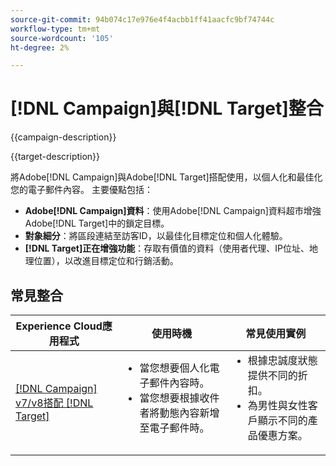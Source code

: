 ```yaml
---
source-git-commit: 94b074c17e976e4f4acbb1ff41aacfc9bf74744c
workflow-type: tm+mt
source-wordcount: '105'
ht-degree: 2%

---
```



# [!DNL Campaign]與[!DNL Target]整合

{{campaign-description}}

{{target-description}}

將Adobe[!DNL Campaign]與Adobe[!DNL Target]搭配使用，以個人化和最佳化您的電子郵件內容。 主要優點包括：

+ **Adobe[!DNL Campaign]資料**：使用Adobe[!DNL Campaign]資料超市增強Adobe[!DNL Target]中的鎖定目標。
+ **對象細分**：將區段連結至訪客ID，以最佳化目標定位和個人化體驗。
+ **[!DNL Target]正在增強功能**：存取有價值的資料（使用者代理、IP位址、地理位置），以改進目標定位和行銷活動。

## 常見整合

<table>
    <thead>
        <tr>
            <th>Experience Cloud應用程式</th>
            <th>使用時機</th>
            <th>常見使用實例</th>
        </tr>
    </thead>
    <tbody>
        <tr>
            <td><a href="https://experienceleague.adobe.com/docs/campaign-classic-learn/tutorials/integrating/target-integration.html" target="_blank" rel="noreferrer">[!DNL Campaign] v7/v8搭配 [!DNL Target]</a></td>
            <td>
                <ul style="margin-top: 0;">
                    <li>當您想要個人化電子郵件內容時。</li>
                    <li>當您想要根據收件者將動態內容新增至電子郵件時。</li>
                </ul>
            </td>
            <td>
              <ul style="margin-top: 0;">
                <li>根據忠誠度狀態提供不同的折扣。 </li>
                <li>為男性與女性客戶顯示不同的產品優惠方案。
              </ul>
            </td>
        </tr>     
    </tbody>          
</table>

